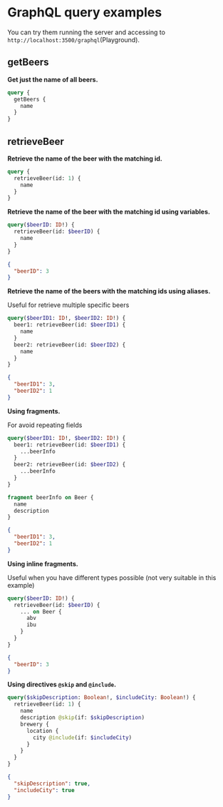 # GraphQL query examples

You can try them running the server and accessing to `http://localhost:3500/graphql`(Playground).

## getBeers

**Get just the name of all beers.**

```graphql
query {
  getBeers {
    name
  }
}
```

## retrieveBeer

**Retrieve the name of the beer with the matching id.**

```graphql
query {
  retrieveBeer(id: 1) {
    name
  }
}
```

**Retrieve the name of the beer with the matching id using variables.**

```graphql
query($beerID: ID!) {
  retrieveBeer(id: $beerID) {
    name
  }
}
```

```json
{
  "beerID": 3
}
```

**Retrieve the name of the beers with the matching ids using aliases.**

Useful for retrieve multiple specific beers

```graphql
query($beerID1: ID!, $beerID2: ID!) {
  beer1: retrieveBeer(id: $beerID1) {
    name
  }
  beer2: retrieveBeer(id: $beerID2) {
    name
  }
}
```

```json
{
  "beerID1": 3,
  "beerID2": 1
}
```

**Using fragments.**

For avoid repeating fields

```graphql
query($beerID1: ID!, $beerID2: ID!) {
  beer1: retrieveBeer(id: $beerID1) {
    ...beerInfo
  }
  beer2: retrieveBeer(id: $beerID2) {
    ...beerInfo
  }
}

fragment beerInfo on Beer {
  name
  description
}
```

```json
{
  "beerID1": 3,
  "beerID2": 1
}
```

**Using inline fragments.**

Useful when you have different types possible (not very suitable in this example)

```graphql
query($beerID: ID!) {
  retrieveBeer(id: $beerID) {
    ... on Beer {
      abv
      ibu
    }
  }
}
```

```json
{
  "beerID": 3
}
```

**Using directives `@skip` and `@include`.**

```graphql
query($skipDescription: Boolean!, $includeCity: Boolean!) {
  retrieveBeer(id: 1) {
    name
    description @skip(if: $skipDescription)
    brewery {
      location {
        city @include(if: $includeCity)
      }
    }
  }
}
```

```json
{
  "skipDescription": true,
  "includeCity": true
}
```
